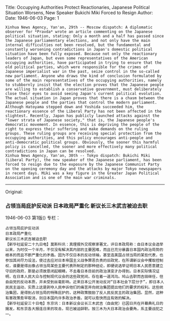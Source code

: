 Title: Occupying Authorities Protect Reactionaries, Japanese Political Situation Worsens, New Speaker Bukichi Miki Forced to Resign
Author:
Date: 1946-06-03
Page: 1

    Xinhua News Agency, Yan'an, 29th -- Moscow dispatch: A diplomatic observer for *Pravda* wrote an article commenting on the Japanese political situation, stating: Only a month and a half has passed since the Japanese parliamentary elections, and not only have the main internal difficulties not been resolved, but the fundamental and constantly worsening contradictions in Japan's domestic political situation have been fully exposed. Because not only the reactionary leaders of Japan, but even some representatives of the American occupying authorities, have participated in trying to ensure that the old political parties, which were responsible for the crimes of Japanese imperialist war in the past, seize control in the so-called new parliament. Anyone who draws the kind of conclusion formulated by some of the main representatives of the occupying authorities, namely to stubbornly insist that the election proves that the Japanese people are willing to establish a conservative government, must deliberately close their eyes to avoid seeing Japan's current political evolution. The actual situation in Japan proves that there is a chasm between the Japanese people and the parties that control the modern parliament. Although Hatoyama stepped down and Yoshida succeeded him, the reactionary essence of the Liberal Party has not been affected in the slightest. Recently, Japan has publicly launched attacks against the "lower strata of Japanese society," that is, the Japanese people's democratic movement. In essence, this is depriving the people of the right to express their suffering and make demands on the ruling groups. These ruling groups are receiving special protection from the occupying authorities, and this policy encourages anti-people and anti-democratic political groups. Obviously, the sooner this harmful policy is cancelled, the sooner and more effectively many political contradictions in Japan can be resolved.
    Xinhua News Agency, Yan'an, 30th -- Tokyo dispatch: Bukichi Miki (Liberal Party), the new speaker of the Japanese parliament, has been forced to resign due to the exposure by the Japanese Communist Party on the opening ceremony day and the attacks by major Tokyo newspapers in recent days. Miki was a key figure in the Greater Japan Political Association and is one of the main war criminals.



<hr /> 

Original: 


### 占领当局庇护反动派  日本政局严重化  新议长三木武吉被迫去职

1946-06-03
第1版()
专栏：

    占领当局庇护反动派
    日本政局严重化
    新议长三木武吉被迫去职
    【新华社延安二十九日电】莫斯科讯：真理报外交观察家著文，评日本政局称：自日本议会选举以来，为时仅一个半月，不仅没有解决其内部的主要困难，而且已充分暴露日本国内政治局势的根本的而且不断严重化的矛盾。因为不仅日本的反动领袖，甚至连美国占领当局的某些代表，也参加其间尽力设法，使过去应对日本帝国主义战争罪恶负责的旧政党，在所谓新议会中攫取控制权，谁要是得出像占领当局某些主要代表所制定的那种结论，即硬说选举证明日本人民愿意建立守旧的政府，那是必须故意闭起眼睛，不去看日本目前的政治演变才办得到。日本实际情况证明，在日本人民大众与控制现代议会的这些政党间，存在着一道鸿沟。鸠山去职而吉田继任，但自由党的反动本质，并未受到丝毫影响。近来日本公开发动反对“日本社会下层分子”，即日本人民民主运动，实质上这是剥夺人民申诉他们的痛苦并向统治集团提出他们的要求的权利。这些统治集团，是得到占领当局的特殊庇护的，这种政策鼓励了反人民反民主的政治集团。显然，这种有害政策愈早取消，则日本国内许多政治矛盾，就可以愈快而且有效的解决。
    【新华社延安三十日电】东京讯：日本新议会议长三木武吉（自由党）已因日共在开幕典礼日的揭发，和东京各大报连日来的攻击，现已被迫辞职。按三木为大日本政治会要角，系主要战犯之一。
